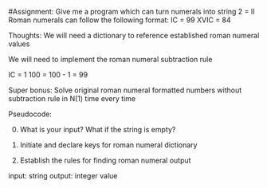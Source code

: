 #Assignment: 
Give me a program which can turn numerals into string
2 = II 
Roman numerals can follow the following format: 
IC = 99
XVIC = 84


Thoughts: 
We will need a dictionary to reference established roman numeral values 

We will need to implement the roman numeral subtraction rule 

IC = 1 100 = 100 - 1 = 99 

Super bonus: 
Solve original roman numeral formatted numbers without subtraction rule in N(1) time every time

Pseudocode: 

0. What is your input? What if the string is empty? 

1. Initiate and declare keys for roman numeral dictionary 

2. Establish the rules for finding roman numeral output 

input: string 
output: integer value


